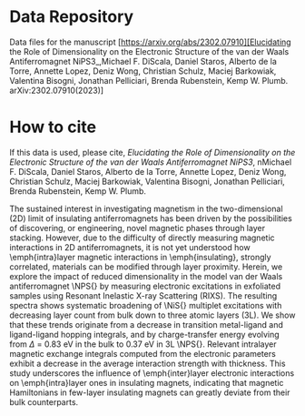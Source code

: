 # Data Repository

Data files for the manuscript [https://arxiv.org/abs/2302.07910][Elucidating the Role of Dimensionality on the Electronic Structure of the van der Waals Antiferromagnet NiPS3_,Michael F. DiScala, Daniel Staros, Alberto de la Torre, Annette Lopez, Deniz Wong, Christian Schulz,
Maciej Barkowiak, Valentina Bisogni, Jonathan Pelliciari, Brenda Rubenstein, Kemp W. Plumb. arXiv:2302.07910(2023)]




# How to cite

If this data is used, please cite, _Elucidating the Role of Dimensionality on the Electronic Structure of the van der Waals Antiferromagnet NiPS3_, nMichael F. DiScala, Daniel Staros, Alberto de la Torre, Annette Lopez, Deniz Wong, Christian Schulz,
Maciej Barkowiak, Valentina Bisogni, Jonathan Pelliciari, Brenda Rubenstein, Kemp W. Plumb.

The sustained interest in investigating magnetism in the two-dimensional (2D) limit of insulating antiferromagnets has been driven by the possibilities of discovering, or engineering, novel magnetic phases through layer stacking. However, due to the difficulty of directly measuring magnetic interactions in 2D antiferromagnets, it is not yet understood how \emph{intra}layer magnetic interactions in \emph{insulating}, strongly correlated, materials can be modified through layer proximity. Herein, we explore the impact of reduced dimensionality in the model van der Waals antiferromagnet \NPS{} by measuring electronic excitations in exfoliated samples using Resonant Inelastic X-ray Scattering (RIXS). The resulting spectra shows systematic broadening of \NiS{} multiplet excitations with decreasing layer count from bulk down to three atomic layers (3L). We show that these trends originate from a decrease in transition metal-ligand and ligand-ligand hopping integrals, and by charge-transfer energy evolving from $\Delta$ = 0.83 eV in the bulk to 0.37 eV in 3L \NPS{}. Relevant intralayer magnetic exchange integrals computed from the electronic parameters exhibit a decrease in the average interaction strength with thickness. This study underscores the influence of \emph{inter}layer electronic interactions on \emph{intra}layer ones in insulating magnets, indicating that magnetic Hamiltonians in few-layer insulating magnets can greatly deviate from their bulk counterparts.

